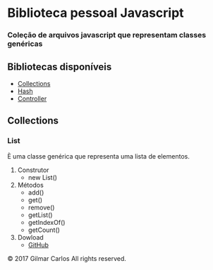# Biblioteca pessoal Javascript
### Coleção de arquivos javascript que representam classes genéricas

## Bibliotecas disponíveis

* [Collections](docs/collections.md)
* [Hash](docs/hash.md)
* [Controller](docs/controller.md)

## Collections

### List
È uma classe genérica que representa uma lista de elementos.

1. Construtor
    * new List()
2. Métodos
    * add()
    * get()
    * remove()
    * getList()
    * getIndexOf()
    * getCount()
3. Dowload
    * [GitHub](index.html)

© 2017 Gilmar Carlos All rights reserved.



